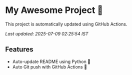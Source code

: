 # My Awesome Project 🚀

This project is automatically updated using GitHub Actions.

_Last updated: 2025-07-09 02:25:54 IST_

## Features
- Auto-update README using Python 🐍
- Auto Git push with GitHub Actions 🤖
